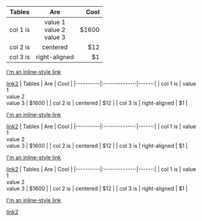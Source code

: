 | Tables   |      Are      |  Cool |
|----------|:-------------:|------:|
| col 1 is |  value 1 <br /> value 2 <br /> value 3  | $1600 |
| col 2 is |    centered   |   $12 |
| col 3 is | right-aligned |    $1 |

[I'm an inline-style link](https://www.evil.com)

<a href="https://www.evil.com">link2</a>
| Tables   |      Are      |  Cool |
|----------|:-------------:|------:|
| col 1 is |  value 1 <br /> value 2 <br /> value 3  | $1600 |
| col 2 is |    centered   |   $12 |
| col 3 is | right-aligned |    $1 |

[I'm an inline-style link](https://www.evil.com)

<a href="https://www.evil.com">link2</a>
| Tables   |      Are      |  Cool |
|----------|:-------------:|------:|
| col 1 is |  value 1 <br /> value 2 <br /> value 3  | $1600 |
| col 2 is |    centered   |   $12 |
| col 3 is | right-aligned |    $1 |

[I'm an inline-style link](https://www.evil.com)

<a href="https://www.evil.com">link2</a>
| Tables   |      Are      |  Cool |
|----------|:-------------:|------:|
| col 1 is |  value 1 <br /> value 2 <br /> value 3  | $1600 |
| col 2 is |    centered   |   $12 |
| col 3 is | right-aligned |    $1 |

[I'm an inline-style link](https://www.evil.com)

<a href="https://www.evil.com">link2</a>
